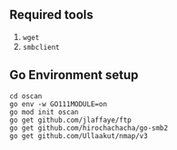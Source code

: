 ## Required tools
1. `wget`
2. `smbclient`

## Go Environment setup
```
cd oscan
go env -w GO111MODULE=on
go mod init oscan
go get github.com/jlaffaye/ftp
go get github.com/hirochachacha/go-smb2
go get github.com/Ullaakut/nmap/v3
```

